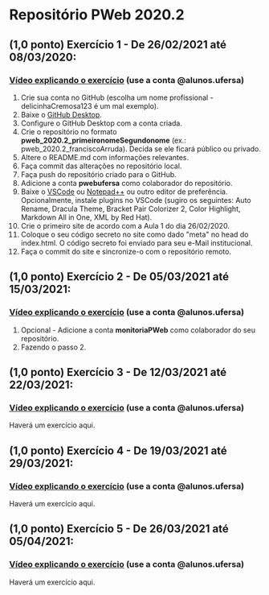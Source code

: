 # Repositório PWeb 2020.2

## (1,0 ponto) Exercício 1 - De 26/02/2021 até 08/03/2020:
### [Vídeo explicando o exercício](https://drive.google.com/file/d/177qYyERrz854K49x97Y9arLVTyPMPgU6/view?usp=sharing) (use a conta @alunos.ufersa)
1. Crie sua conta no GitHub (escolha um nome profissional - delicinhaCremosa123 é um mal exemplo).
2. Baixe o [GitHub Desktop](https://desktop.github.com/).
3. Configure o GitHub Desktop com a conta criada.
4. Crie o repositório no formato **pweb_2020.2_primeironomeSegundonome** (ex.: pweb_2020.2_franciscoArruda). Decida se ele ficará público ou privado.
5. Altere o README.md com informações relevantes.
6. Faça commit das alterações no repositório local.
6. Faça push do repositório criado para o GitHub.
7. Adicione a conta **pwebufersa** como colaborador do repositório.
8. Baixe o [VSCode](https://code.visualstudio.com/) ou [Notepad++](https://notepad-plus-plus.org/downloads/) ou outro editor de preferência. Opcionalmente, instale plugins no VSCode (sugiro os seguintes: Auto Rename, Dracula Theme, Bracket Pair Colorizer 2, Color Highlight, Markdown All in One, XML by Red Hat).
9. Crie o primeiro site de acordo com a Aula 1 do dia 26/02/2020.
10. Coloque o seu código secreto no site como dado "meta" no head do index.html. O código secreto foi enviado para seu e-Mail institucional.
11. Faça o commit do site e sincronize-o com o repositório remoto.

## (1,0 ponto) Exercício 2 - De 05/03/2021 até 15/03/2021:
### [Vídeo explicando o exercício](#) (use a conta @alunos.ufersa)
1. Opcional - Adicione a conta **monitoriaPWeb** como colaborador do seu repositório.
2. Fazendo o passo 2.

## (1,0 ponto) Exercício 3 - De 12/03/2021 até 22/03/2021:
### [Vídeo explicando o exercício](#) (use a conta @alunos.ufersa)
Haverá um exercício aqui.

## (1,0 ponto) Exercício 4 -  De 19/03/2021 até 29/03/2021:
### [Vídeo explicando o exercício](#) (use a conta @alunos.ufersa)
Haverá um exercício aqui.

## (1,0 ponto) Exercício 5 - De 26/03/2021 até 05/04/2021:
### [Vídeo explicando o exercício](#) (use a conta @alunos.ufersa)
Haverá um exercício aqui.
